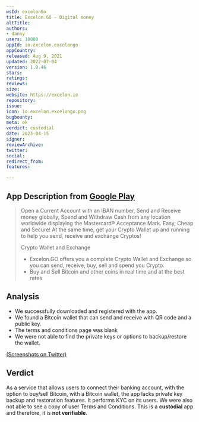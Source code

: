 ```yaml
---
wsId: excelonGo
title: Excelon.GO - Digital money
altTitle: 
authors:
- danny
users: 10000
appId: io.excelon.excelongo
appCountry: 
released: Aug 9, 2021
updated: 2022-07-04
version: 1.0.46
stars: 
ratings: 
reviews: 
size: 
website: https://excelon.io
repository: 
issue: 
icon: io.excelon.excelongo.png
bugbounty: 
meta: ok
verdict: custodial
date: 2023-04-15
signer: 
reviewArchive: 
twitter: 
social: 
redirect_from: 
features: 

---
```


## App Description from [Google Play](https://play.google.com/store/apps/details?id=io.excelon.excelongo&gl=us) 

> Open a Current Account with an IBAN number, Send and Receive money globally, Spend and Withdraw Cash from any location worldwide displaying the Mastercard® Acceptance Mark. Easy, Cheap and Secure! At the same time, get your Crypto Wallet up and running to help you send, receive and exchange Cryptos!
>
> Crypto Wallet and Exchange
>
> - Excelon.GO offers you a complete Crypto Wallet and Exchange so you can send, receive, buy, sell and spend you Crypto.
> - Buy and Sell Bitcoin and other coins in real time and at the best rates

## Analysis 

- We successfully downloaded and registered with the app. 
- We found a Bitcoin wallet that can send and receive with QR code and a public key. 
- The terms and conditions page was blank 
- We were not able to find the private keys or options to backup/restore the wallet. 

[(Screenshots on Twitter)](https://twitter.com/BitcoinWalletz/status/1647086232802050049)

## Verdict 

As a service that allows users to connect their banking account, with the option to buy/sell Bitcoin, with a Bitcoin wallet, the app lacks private key backup and restoration features. It performs KYC on its users. We were also not able to see a copy of user Terms and Conditions. This is a **custodial** app and therefore, it is **not verifiable**.
